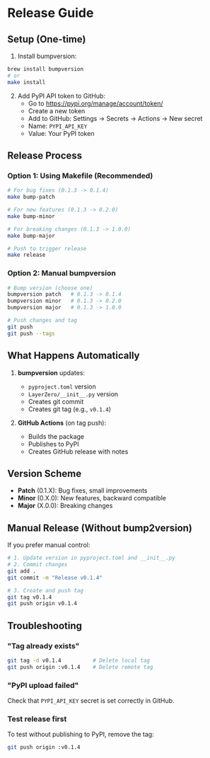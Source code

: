 # Release Guide

## Setup (One-time)

1. Install bumpversion:
```bash
brew install bumpversion
# or
make install
```

2. Add PyPI API token to GitHub:
   - Go to https://pypi.org/manage/account/token/
   - Create a new token
   - Add to GitHub: Settings → Secrets → Actions → New secret
   - Name: `PYPI_API_KEY`
   - Value: Your PyPI token

## Release Process

### Option 1: Using Makefile (Recommended)

```bash
# For bug fixes (0.1.3 -> 0.1.4)
make bump-patch

# For new features (0.1.3 -> 0.2.0)
make bump-minor

# For breaking changes (0.1.3 -> 1.0.0)
make bump-major

# Push to trigger release
make release
```

### Option 2: Manual bumpversion

```bash
# Bump version (choose one)
bumpversion patch   # 0.1.3 -> 0.1.4
bumpversion minor   # 0.1.3 -> 0.2.0
bumpversion major   # 0.1.3 -> 1.0.0

# Push changes and tag
git push
git push --tags
```

## What Happens Automatically

1. **bumpversion** updates:
   - `pyproject.toml` version
   - `LayerZero/__init__.py` version
   - Creates git commit
   - Creates git tag (e.g., `v0.1.4`)

2. **GitHub Actions** (on tag push):
   - Builds the package
   - Publishes to PyPI
   - Creates GitHub release with notes

## Version Scheme

- **Patch** (0.1.X): Bug fixes, small improvements
- **Minor** (0.X.0): New features, backward compatible
- **Major** (X.0.0): Breaking changes

## Manual Release (Without bump2version)

If you prefer manual control:

```bash
# 1. Update version in pyproject.toml and __init__.py
# 2. Commit changes
git add .
git commit -m "Release v0.1.4"

# 3. Create and push tag
git tag v0.1.4
git push origin v0.1.4
```

## Troubleshooting

### "Tag already exists"
```bash
git tag -d v0.1.4          # Delete local tag
git push origin :v0.1.4    # Delete remote tag
```

### "PyPI upload failed"
Check that `PYPI_API_KEY` secret is set correctly in GitHub.

### Test release first
To test without publishing to PyPI, remove the tag:
```bash
git push origin :v0.1.4
```

